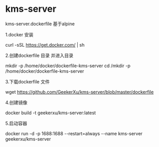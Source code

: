 # kms-server
kms-server.dockerfile 基于alpine

1.docker 安装 

curl -sSL https://get.docker.com/ | sh 

2.创建dockerfile 目录 并进入目录 

mkdir -p /home/docker/dockerfile-kms-server cd /mkdir -p /home/docker/dockerfile-kms-server

3.下载dockerfile 文件

wget https://github.com/GeekerXu/kms-server/blob/master/dockerfile

4.创建镜像

docker build -t geekerxu/kms-server:latest

5.启动容器

docker run -d -p 1688:1688 --restart=always --name kms-server geekerxu/kms-server

